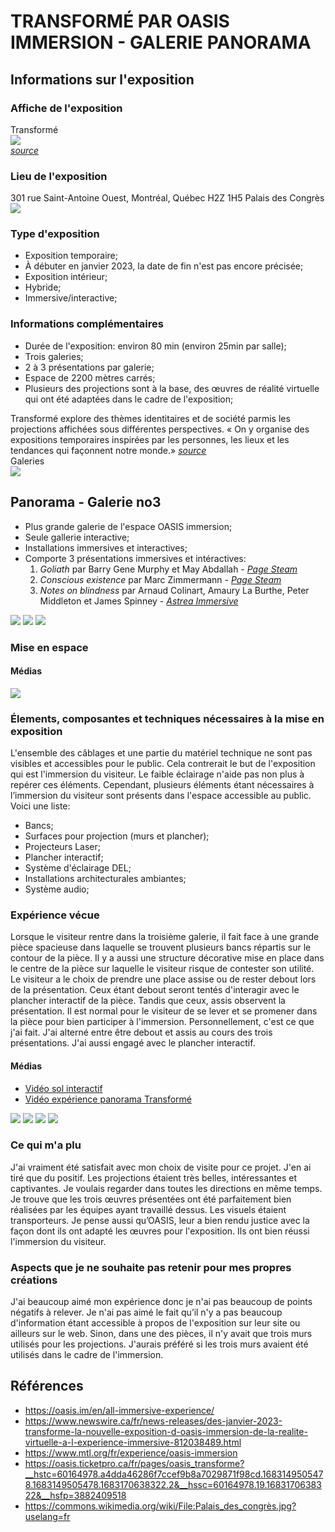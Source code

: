 # TRANSFORMÉ PAR OASIS IMMERSION - GALERIE PANORAMA

## Informations sur l'exposition
### Affiche de l'exposition
Transformé
<br>
<img src="https://github.com/jejed8/-H23_V13_inspirations_DUVERSEAU/blob/main/visite_individuelle_transforme_OASIS/medias/transforme_affiche_expo_582x900.png">
<br>
*[source](https://www.newswire.ca/fr/news-releases/des-janvier-2023-transforme-la-nouvelle-exposition-d-oasis-immersion-de-la-realite-virtuelle-a-l-experience-immersive-812038489.html)*

### Lieu de l'exposition
301 rue Saint-Antoine Ouest, Montréal, Québec H2Z 1H5
Palais des Congrès
<br>
<img src="https://github.com/jejed8/-H23_V13_inspirations_DUVERSEAU/blob/main/visite_individuelle_transforme_OASIS/medias/palais_des_congres.png">
<br>

### Type d'exposition
- Exposition temporaire;
- À débuter en janvier 2023, la date de fin n'est pas encore précisée;
- Exposition intérieur;
- Hybride;
- Immersive/interactive;

### Informations complémentaires
- Durée de l'exposition: environ 80 min (environ 25min par salle);
- Trois galeries;
- 2 à 3 présentations par galerie;
- Espace de 2200 mètres carrés;
- Plusieurs des projections sont à la base, des œuvres de réalité virtuelle qui ont été adaptées dans le cadre de l'exposition;

Transformé explore des thèmes identitaires et de société parmis les projections affichées sous différentes perspectives. 
« On y organise des expositions temporaires inspirées par les personnes, les lieux et les tendances qui façonnent notre monde.»
*[source](https://www.mtl.org/fr/experience/oasis-immersion)*
<br>
Galeries
<br>
<img src="https://github.com/jejed8/-H23_V13_inspirations_DUVERSEAU/blob/main/visite_individuelle_transforme_OASIS/medias/affiche_galeries_transforme.png">
<br>

## Panorama - Galerie no3
- Plus grande galerie de l'espace OASIS immersion;
- Seule gallerie interactive;  
- Installations immersives et interactives;
- Comporte 3 présentations immersives et intéractives:
    1. *Goliath* par Barry Gene Murphy et May Abdallah - *[Page Steam](https://store.steampowered.com/app/2138380/Goliath_Playing_With_Reality/)*
    2. *Conscious existence* par Marc Zimmermann - *[Page Steam](https://store.steampowered.com/app/1093330/Conscious_Existence__A_Journey_Within/)*
    3. *Notes on blindness* par Arnaud Colinart, Amaury La Burthe, Peter Middleton et James Spinney - *[Astrea Immersive](https://astreaimmersive.io/project/notes-on-blindness/)*
<div style="display:inline-block">
    <img src="https://github.com/jejed8/-H23_V13_inspirations_DUVERSEAU/blob/main/visite_individuelle_transforme_OASIS/medias/cartel_goliath_transforme.png">
    <img src="https://github.com/jejed8/-H23_V13_inspirations_DUVERSEAU/blob/main/visite_individuelle_transforme_OASIS/medias/cartel_conscious_existence_transforme.png">
    <img src="https://github.com/jejed8/-H23_V13_inspirations_DUVERSEAU/blob/main/visite_individuelle_transforme_OASIS/medias/cartel_notes_on_blindness_transforme.png">
</div>

### Mise en espace

#### Médias
<div style="display:inline-block">
    <img src="https://github.com/jejed8/-H23_V13_inspirations_DUVERSEAU/blob/main/visite_individuelle_transforme_OASIS/medias/croquis_gallerie_panorama_transforme.png">
</div>

### Élements, composantes et techniques nécessaires à la mise en exposition
L'ensemble des câblages et une partie du matériel technique ne sont pas visibles et accessibles pour le public. Cela contrerait le but de l'exposition qui est l'immersion du visiteur. Le faible éclairage n'aide pas non plus à repérer ces éléments. Cependant, plusieurs éléments étant nécessaires à l’immersion du visiteur sont présents dans l'espace accessible au public. Voici une liste:
- Bancs;
- Surfaces pour projection (murs et plancher);
- Projecteurs Laser;
- Plancher interactif;
- Système d'éclairage DEL;
- Installations architecturales ambiantes;
- Système audio;

### Expérience vécue 
Lorsque le visiteur rentre dans la troisième galerie, il fait face à une grande pièce spacieuse dans laquelle se trouvent plusieurs bancs répartis sur le contour de la pièce. Il y a aussi une structure décorative mise en place dans le centre de la pièce sur laquelle le visiteur risque de contester son utilité. Le visiteur a le choix de prendre une place assise ou de rester debout lors de la présentation. Ceux étant debout seront tentés d'interagir avec le plancher interactif de la pièce. Tandis que ceux, assis observent la présentation. Il est normal pour le visiteur de se lever et se promener dans la pièce pour bien participer à l'immersion. Personnellement, c'est ce que j'ai fait. J'ai alterné entre être debout et assis au cours des trois présentations. J'ai aussi engagé avec le plancher interactif.
#### Médias
- [Vidéo sol interactif](https://youtu.be/JrQCY6zl0QA)
- [Vidéo expérience panorama Transformé](https://youtu.be/h7BIDbA5K44)

<div style="display:inline-block">
    <img src="https://github.com/jejed8/-H23_V13_inspirations_DUVERSEAU/blob/main/visite_individuelle_transforme_OASIS/medias/experience_panorama_transforme_01.png">
    <img src="https://github.com/jejed8/-H23_V13_inspirations_DUVERSEAU/blob/main/visite_individuelle_transforme_OASIS/medias/experience_panorama_transforme_02.png">
    <img src="https://github.com/jejed8/-H23_V13_inspirations_DUVERSEAU/blob/main/visite_individuelle_transforme_OASIS/medias/experience_panorama_transforme_03.png">
    <img src="https://github.com/jejed8/-H23_V13_inspirations_DUVERSEAU/blob/main/visite_individuelle_transforme_OASIS/medias/experience_panorama_transforme_04.png">
</div>

### Ce qui m'a plu
J'ai vraiment été satisfait avec mon choix de visite pour ce projet. J'en ai tiré que du positif. Les projections étaient très belles, intéressantes et captivantes. Je voulais regarder dans toutes les directions en même temps. Je trouve que les trois œuvres présentées ont été parfaitement bien réalisées par les équipes ayant travaillé dessus. Les visuels étaient transporteurs. Je pense aussi qu’OASIS, leur a bien rendu justice avec la façon dont ils ont adapté les œuvres pour l'exposition. Ils ont bien réussi l'immersion du visiteur.

### Aspects que je ne souhaite pas retenir pour mes propres créations
J'ai beaucoup aimé mon expérience donc je n'ai pas beaucoup de points négatifs à relever. Je n'ai pas aimé le fait qu’il n'y a pas beaucoup d'information étant accessible à propos de l'exposition sur leur site ou ailleurs sur le web. Sinon, dans une des pièces, il n'y avait que trois murs utilisés pour les projections. J'aurais préféré si les trois murs avaient été utilisés dans le cadre de l'immersion.

## Références
- https://oasis.im/en/all-immersive-experience/
- https://www.newswire.ca/fr/news-releases/des-janvier-2023-transforme-la-nouvelle-exposition-d-oasis-immersion-de-la-realite-virtuelle-a-l-experience-immersive-812038489.html
- https://www.mtl.org/fr/experience/oasis-immersion
- https://oasis.ticketpro.ca/fr/pages/oasis_transforme?__hstc=60164978.a4dda46286f7ccef9b8a7029871f98cd.1683149505478.1683149505478.1683170638322.2&__hssc=60164978.19.1683170638322&__hsfp=3882409518
- https://commons.wikimedia.org/wiki/File:Palais_des_congrès.jpg?uselang=fr
  
 
